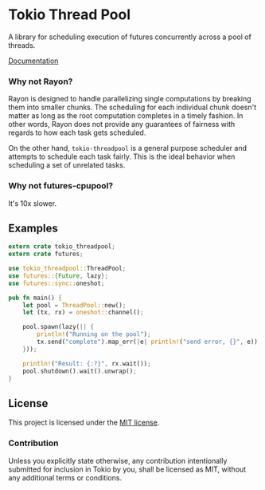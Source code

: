 # Tokio Thread Pool

A library for scheduling execution of futures concurrently across a pool of
threads.

[Documentation](https://docs.rs/tokio-threadpool/0.1.16/tokio_threadpool)

### Why not Rayon?

Rayon is designed to handle parallelizing single computations by breaking them
into smaller chunks. The scheduling for each individual chunk doesn't matter as
long as the root computation completes in a timely fashion. In other words,
Rayon does not provide any guarantees of fairness with regards to how each task
gets scheduled.

On the other hand, `tokio-threadpool` is a general purpose scheduler and
attempts to schedule each task fairly. This is the ideal behavior when
scheduling a set of unrelated tasks.

### Why not futures-cpupool?

It's 10x slower.

## Examples

```rust
extern crate tokio_threadpool;
extern crate futures;

use tokio_threadpool::ThreadPool;
use futures::{Future, lazy};
use futures::sync::oneshot;

pub fn main() {
    let pool = ThreadPool::new();
    let (tx, rx) = oneshot::channel();

    pool.spawn(lazy(|| {
        println!("Running on the pool");
        tx.send("complete").map_err(|e| println!("send error, {}", e))
    }));

    println!("Result: {:?}", rx.wait());
    pool.shutdown().wait().unwrap();
}
```

## License

This project is licensed under the [MIT license](LICENSE).

### Contribution

Unless you explicitly state otherwise, any contribution intentionally submitted
for inclusion in Tokio by you, shall be licensed as MIT, without any additional
terms or conditions.
